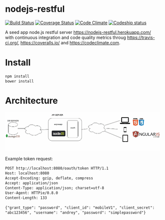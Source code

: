 nodejs-restful
==============

[![Build Status](https://travis-ci.org/guillermocorrea/nodejs-restful.svg?branch=master)](https://travis-ci.org/guillermocorrea/nodejs-restful) [![Coverage Status](https://coveralls.io/repos/guillermocorrea/nodejs-restful/badge.png?branch=master)](https://coveralls.io/r/guillermocorrea/nodejs-restful?branch=master) [![Code Climate](https://codeclimate.com/github/guillermocorrea/nodejs-restful.png)](https://codeclimate.com/github/guillermocorrea/nodejs-restful) [![Codeship status](https://www.codeship.io/projects/2f8f6ec0-bdb0-0131-5ad7-425498ddc89f/status)](https://www.codeship.io/projects/2f8f6ec0-bdb0-0131-5ad7-425498ddc89f/status)

A seed app node.js restful server https://nodejs-restful.herokuapp.com/ with continuous integration and code quality metrics throug https://travis-ci.org/, https://coveralls.io/ and https://codeclimate.com.

Install
==============
```
npm install
bower install
```

Architecture
==============

![Architecture](https://raw.githubusercontent.com/guillermocorrea/nodejs-restful/master/doc/img/nodesj-restful.gif) 

Example token request:
```
POST http://localhost:8080/oauth/token HTTP/1.1
Host: localhost:8080
Accept-Encoding: gzip, deflate, compress
Accept: application/json
Content-Type: application/json; charset=utf-8
User-Agent: HTTPie/0.8.0
Content-Length: 133

{"grant_type": "password", "client_id": "mobileV1", "client_secret": "abc123456", "username": "andrey", "password": "simplepassword"}
```
